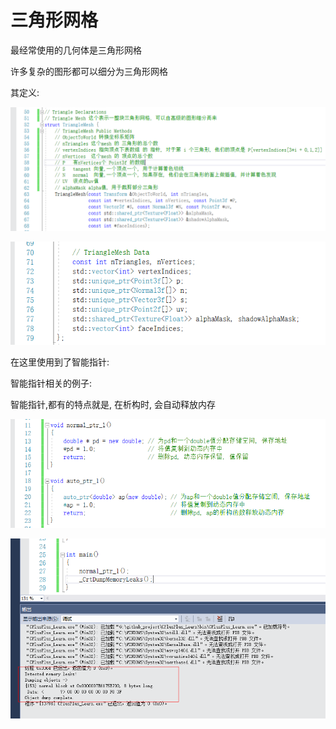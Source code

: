 ﻿# 三角形网格

最经常使用的几何体是三角形网格

许多复杂的图形都可以细分为三角形网格

其定义:

![1](02_18/1.png)

![2](02_18/2.png)

在这里使用到了智能指针:

智能指针相关的例子:

智能指针,都有的特点就是, 在析构时, 会自动释放内存

![3](02_18/3.png)

![4](02_18/4.png)


